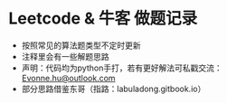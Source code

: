 # Leetcode & 牛客 做题记录
- 按照常见的算法题类型不定时更新
- 注释里会有一些解题思路
- 声明：代码均为python手打，若有更好解法可私戳交流：Evonne.hu@outlook.com
- 部分思路借鉴东哥（指路：labuladong.gitbook.io）
